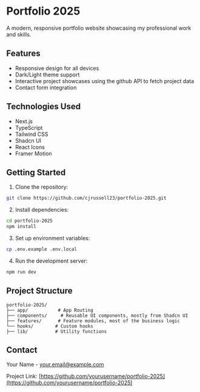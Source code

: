# Portfolio 2025

A modern, responsive portfolio website showcasing my professional work and skills.

## Features

- Responsive design for all devices
- Dark/Light theme support
- Interactive project showcases using the github API to fetch project data
- Contact form integration

## Technologies Used

- Next.js
- TypeScript
- Tailwind CSS
- Shadcn UI
- React Icons
- Framer Motion

## Getting Started

1. Clone the repository:

```bash
git clone https://github.com/cjrussell23/portfolio-2025.git
```

2. Install dependencies:

```bash
cd portfolio-2025
npm install
```

3. Set up environment variables:

```bash
cp .env.example .env.local
```

4. Run the development server:

```bash
npm run dev
```

## Project Structure

```
portfolio-2025/
├── app/           # App Routing
├── components/     # Reusable UI components, mostly from Shadcn UI
├── features/      # Feature modules, most of the business logic
└── hooks/        # Custom hooks
├── lib/          # Utility functions
```

## Contact

Your Name - your.email@example.com

Project Link: [https://github.com/yourusername/portfolio-2025](https://github.com/yourusername/portfolio-2025)
